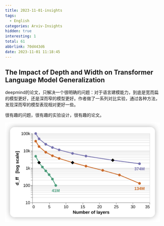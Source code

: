 ```yaml
---
title: 2023-11-01-insights
tags:
  - English
categories: Arxiv-Insights
hidden: true
interesting: 1
total: 61
abbrlink: 70d443d6
date: 2023-11-01 11:18:45
---
```




## The Impact of Depth and Width on Transformer Language Model Generalization

deepmind的论文，只解决一个很明确的问题：对于语言建模能力，到底是宽而扁的模型更好，还是深而窄的模型更好。作者做了一系列对比实验，通过各种方法，发现深而窄的模型表现相对更好一些。

很有趣的问题，很有趣的实验设计，很有趣的论文。

<img src="../../files/images/arxiv-insights/2023:10:30-11:3/depth_width.png">
